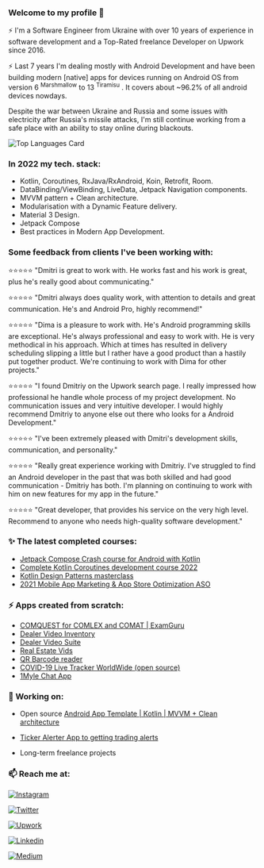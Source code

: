    
<!-- ![Github stats](https://github-readme-stats.vercel.app/api?username=dmitriy-chernysh&theme=dracula&show_icons=true&count_private=true) -->

### Welcome to my profile 👋 
  
⚡️ I'm a Software Engineer from Ukraine with over 10 years of experience in software development and a Top-Rated freelance Developer on Upwork since 2016.

⚡️ Last 7 years I'm dealing mostly with Android Development and have been building modern [native] apps for devices running on Android OS from version 6 <sup>Marshmallow</sup> to 13 <sup>Tiramisu</sup> . It covers about ~96.2% of all android devices nowdays.

Despite the war between Ukraine and Russia and some issues with electricity after Russia's missile attacks, I'm still continue working from a safe place with an ability to stay online during blackouts.

![Top Languages Card](https://github-readme-stats.vercel.app/api/top-langs/?username=dmitriy-chernysh&hide=HTML,JavaScript,CSS,Shell&layout=compact&&theme=dracula)

### In 2022 my tech. stack: 

* Kotlin, Coroutines, RxJava/RxAndroid, Koin, Retrofit, Room.
* DataBinding/ViewBinding, LiveData, Jetpack Navigation components.
* MVVM pattern + Clean architecture.
* Modularisation with a Dynamic Feature delivery.
* Material 3 Design.
* Jetpack Compose
* Best practices in Modern App Development.

### Some feedback from clients I've been working with:

⭐️⭐️⭐️⭐️⭐️ "Dmitri is great to work with. He works fast and his work is great, plus he's really good about communicating."

⭐️⭐️⭐️⭐️⭐️ "Dmitri always does quality work, with attention to details and great communication. He's and Android Pro, highly recommend!"

⭐️⭐️⭐️⭐️⭐️ "Dima is a pleasure to work with. He's Android programming skills are exceptional. He's always professional and easy to work with. He is very methodical in his approach. Which at times has resulted in delivery scheduling slipping a little but I rather have a good product than a hastily put together product. We're continuing to work with Dima for other projects."

⭐️⭐️⭐️⭐️⭐️ "I found Dmitriy on the Upwork search page. I really impressed how professional he handle whole process of my project development. No communication issues and very intuitive developer. I would highly recommend Dmitriy to anyone else out there who looks for a Android Development."

⭐️⭐️⭐️⭐️⭐️ "I've been extremely pleased with Dmitri's development skills, communication, and personality."

⭐️⭐️⭐️⭐️⭐️ "Really great experience working with Dmitriy. I've struggled to find an Android developer in the past that was both skilled and had good communication - Dmitriy has both. I'm planning on continuing to work with him on new features for my app in the future."

⭐️⭐️⭐️⭐️⭐️ "Great developer, that provides his service on the very high level. Recommend to anyone who needs high-quality​ software development."


### ✨ The latest completed courses:
- [Jetpack Compose Crash course for Android with Kotlin](https://www.udemy.com/certificate/UC-fd31313c-b2e4-4009-8ea3-26a0a7761c17/)
- [Complete Kotlin Coroutines development course 2022](https://www.udemy.com/certificate/UC-6ceb0136-ec99-4c86-b92f-0e1cb863fa6b/)
- [Kotlin Design Patterns masterclass](https://www.udemy.com/certificate/UC-f07dbf54-1eee-4f12-9e31-70edfc2ef16b/)
- [2021 Mobile App Marketing & App Store Optimization ASO](https://www.udemy.com/certificate/UC-a468d1ac-81d0-4dcc-a21d-a04e65d140ac/)


### ⚡ Apps created from scratch:
- [COMQUEST for COMLEX and COMAT | ExamGuru](https://play.google.com/store/apps/details?id=exam.comquest.test) 
- [Dealer Video Inventory](https://play.google.com/store/apps/details?id=com.lesa.videoinventory.stream.new)
- [Dealer Video Suite](https://play.google.com/store/apps/details?id=com.lesa.dealervideosuite)
- [Real Estate Vids](https://play.google.com/store/apps/details?id=com.lesa.realestate)
- [QR Barcode reader](https://play.google.com/store/apps/details?id=com.mobiledevpro.barcodescanner)
- [COVID-19 Live Tracker WorldWide (open source)](https://github.com/dmitriy-chernysh/covid-19-tracker-android)
- [1Myle Chat App](https://www.instagram.com/p/Bi42AwDBWUx/)

### 🔭 Working on:
- Open source [Android App Template | Kotlin | MVVM + Clean architecture](https://github.com/mobiledevpro/Android-Kotlin-MVVM-Template)
- [Ticker Alerter App to getting trading alerts](https://www.instagram.com/tickeralerter.app/)
- Long-term freelance projects

    <!-- - A new one pet project - app to create mockups by adding a device frame to videos ([mockup example](https://www.instagram.com/p/CHsfEEXAV5J/)) -->
    <!-- Growing my [Instagram account](https://www.instagram.com/mobiledevpro/) about AndroidDev. -->
   
    
### 📫 Reach me at:  
   
[![Instagram](https://img.shields.io/badge/-instagram-E4405F?logo=instagram&message=behind+the+scenes+in+Stories&label=behind+the+scenes+in+Stories&style=for-the-badge&logoColor=white)](https://www.instagram.com/mobiledevpro/)

[![Twitter](https://img.shields.io/badge/-twitter-1DA1F2?logo=twitter&style=for-the-badge&message=Sharing+some+stuffs+to&label=Sharing+some+stuffs+to&logoColor=white)](https://twitter.com/mobiledev_pro)

[![Upwork](https://img.shields.io/badge/-upwork-brightgreen?logo=upwork&message=Upwork&label=Work+with+me+on&style=for-the-badge)](https://www.upwork.com/freelancers/~01fb21586ed544f07b)

[![Linkedin](https://img.shields.io/badge/-linkedin-0A66C2?logo=linkedin&style=for-the-badge&logoColor=white)](https://www.linkedin.com/in/dmitriychernysh/)

[![Medium](https://img.shields.io/badge/-medium-212121?logo=medium&style=for-the-badge&logoColor=white)](https://medium.com/@mobiledevpro)




<!--
**dmitriy-chernysh/dmitriy-chernysh** is a ✨ _special_ ✨ repository because its `README.md` (this file) appears on your GitHub profile.

Here are some ideas to get you started:

- 🔭 I’m currently working on ...
- 🌱 I’m currently learning ...
- 👯 I’m looking to collaborate on ...
- 🤔 I’m looking for help with ...
- 💬 Ask me about ...
- 📫 How to reach me: ...
- 😄 Pronouns: ...
- ⚡ Fun fact: ...
-->
